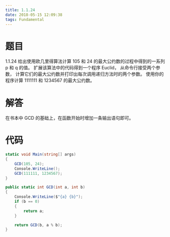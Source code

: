 ```yaml
---
title: 1.1.24
date: 2018-05-15 12:09:38
tags: Fundamental
---
```


# 题目

1.1.24
给出使用欧几里得算法计算 105 和 24 的最大公约数的过程中得到的一系列 p 和 q 的值。 
扩展该算法中的代码得到一个程序 Euclid，
从命令行接受两个参数， 计算它们的最大公约数并打印出每次调用递归方法时的两个参数。 
使用你的程序计算 1111111 和 1234567 的最大公约数。

# 解答

在书本中 GCD 的基础上，在函数开始时增加一条输出语句即可。

# 代码

```csharp
static void Main(string[] args)
{
    GCD(105, 24);
    Console.WriteLine();
    GCD(111111, 1234567);
}

public static int GCD(int a, int b)
{
    Console.WriteLine($"{a} {b}");
    if (b == 0)
    {
        return a;
    }

    return GCD(b, a % b);
}
```

